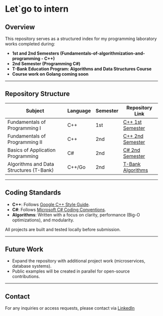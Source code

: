 # Let`go to intern

## Overview
This repository serves as a structured index for my programming laboratory works completed during:

- **1st and 2nd Semesters (Fundamentals-of-algorithmization-and-programming - C++)**  
- **2nd Semester (Programming C#)**  
- **T-Bank Education Program: Algorithms and Data Structures Course**
- **Course work on Golang coming soon**
---

## Repository Structure

| Subject                                    | Language | Semester | Repository Link |
|--------------------------------------------|----------|----------|-----------------|
| Fundamentals of Programming I              | C++      | 1st      | [C++ 1st Semester](https://github.com/your_username/cpp-first-semester) |
| Fundamentals of Programming II             | C++      | 2nd      | [C++ 2nd Semester](https://github.com/n1jke/BSUIR/tree/main/Fundamentals-of-algorithmization-and-programming_2nd_semester) |
| Basics of Application Programming          | C#       | 2nd      | [C# 2nd Semester](https://github.com/your_username/csharp-second-semester) |
| Algorithms and Data Structures (T-Bank)    | C++/Go   | 2nd      | [T-Bank Algorithms](https://github.com/your_username/tbank-algorithms) |

---

## Coding Standards

- **C++**: Follows [Google C++ Style Guide](https://google.github.io/styleguide/cppguide.html).
- **C#**: Follows [Microsoft C# Coding Conventions](https://learn.microsoft.com/en-us/dotnet/csharp/fundamentals/coding-style/coding-conventions).
- **Algorithms**: Written with a focus on clarity, performance (Big-O optimizations), and modularity.

All projects are built and tested locally before submission.

---

## Future Work

- Expand the repository with additional project work (microservices, database systems).
- Public examples will be created in parallel for open-source contributions.

---

## Contact

For any inquiries or access requests, please contact via [LinkedIn](https://www.linkedin.com/in/n1jke/)

